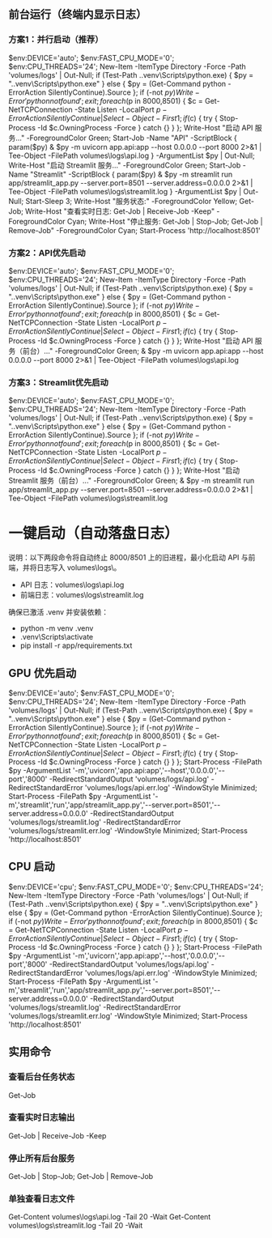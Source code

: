 

## 前台运行（终端内显示日志）

### 方案1：并行启动（推荐）
$env:DEVICE='auto'; $env:FAST_CPU_MODE='0'; $env:CPU_THREADS='24'; New-Item -ItemType Directory -Force -Path 'volumes/logs' | Out-Null; if (Test-Path .\.venv\Scripts\python.exe) { $py = ".\.venv\Scripts\python.exe" } else { $py = (Get-Command python -ErrorAction SilentlyContinue).Source }; if (-not $py) { Write-Error 'python not found'; exit }; foreach ($p in 8000,8501) { $c = Get-NetTCPConnection -State Listen -LocalPort $p -ErrorAction SilentlyContinue | Select-Object -First 1; if ($c) { try { Stop-Process -Id $c.OwningProcess -Force } catch {} } }; Write-Host "启动 API 服务..." -ForegroundColor Green; Start-Job -Name "API" -ScriptBlock { param($py) & $py -m uvicorn app.api:app --host 0.0.0.0 --port 8000 2>&1 | Tee-Object -FilePath volumes\logs\api.log } -ArgumentList $py | Out-Null; Write-Host "启动 Streamlit 服务..." -ForegroundColor Green; Start-Job -Name "Streamlit" -ScriptBlock { param($py) & $py -m streamlit run app/streamlit_app.py --server.port=8501 --server.address=0.0.0.0 2>&1 | Tee-Object -FilePath volumes\logs\streamlit.log } -ArgumentList $py | Out-Null; Start-Sleep 3; Write-Host "服务状态:" -ForegroundColor Yellow; Get-Job; Write-Host "查看实时日志: Get-Job | Receive-Job -Keep" -ForegroundColor Cyan; Write-Host "停止服务: Get-Job | Stop-Job; Get-Job | Remove-Job" -ForegroundColor Cyan; Start-Process 'http://localhost:8501'

### 方案2：API优先启动
$env:DEVICE='auto'; $env:FAST_CPU_MODE='0'; $env:CPU_THREADS='24'; New-Item -ItemType Directory -Force -Path 'volumes/logs' | Out-Null; if (Test-Path .\.venv\Scripts\python.exe) { $py = ".\.venv\Scripts\python.exe" } else { $py = (Get-Command python -ErrorAction SilentlyContinue).Source }; if (-not $py) { Write-Error 'python not found'; exit }; foreach ($p in 8000,8501) { $c = Get-NetTCPConnection -State Listen -LocalPort $p -ErrorAction SilentlyContinue | Select-Object -First 1; if ($c) { try { Stop-Process -Id $c.OwningProcess -Force } catch {} } }; Write-Host "启动 API 服务（前台）..." -ForegroundColor Green; & $py -m uvicorn app.api:app --host 0.0.0.0 --port 8000 2>&1 | Tee-Object -FilePath volumes\logs\api.log

### 方案3：Streamlit优先启动
$env:DEVICE='auto'; $env:FAST_CPU_MODE='0'; $env:CPU_THREADS='24'; New-Item -ItemType Directory -Force -Path 'volumes/logs' | Out-Null; if (Test-Path .\.venv\Scripts\python.exe) { $py = ".\.venv\Scripts\python.exe" } else { $py = (Get-Command python -ErrorAction SilentlyContinue).Source }; if (-not $py) { Write-Error 'python not found'; exit }; foreach ($p in 8000,8501) { $c = Get-NetTCPConnection -State Listen -LocalPort $p -ErrorAction SilentlyContinue | Select-Object -First 1; if ($c) { try { Stop-Process -Id $c.OwningProcess -Force } catch {} } }; Write-Host "启动 Streamlit 服务（前台）..." -ForegroundColor Green; & $py -m streamlit run app/streamlit_app.py --server.port=8501 --server.address=0.0.0.0 2>&1 | Tee-Object -FilePath volumes\logs\streamlit.log


# 一键启动（自动落盘日志）

说明：以下两段命令将自动终止 8000/8501 上的旧进程，最小化启动 API 与前端，并将日志写入 volumes\logs\。

- API 日志：volumes\logs\api.log
- 前端日志：volumes\logs\streamlit.log

确保已激活 .venv 并安装依赖：
- python -m venv .venv
- .venv\Scripts\activate
- pip install -r app/requirements.txt

## GPU 优先启动
$env:DEVICE='auto'; $env:FAST_CPU_MODE='0'; $env:CPU_THREADS='24'; New-Item -ItemType Directory -Force -Path 'volumes/logs' | Out-Null; if (Test-Path .\.venv\Scripts\python.exe) { $py = ".\.venv\Scripts\python.exe" } else { $py = (Get-Command python -ErrorAction SilentlyContinue).Source }; if (-not $py) { Write-Error 'python not found'; exit }; foreach ($p in 8000,8501) { $c = Get-NetTCPConnection -State Listen -LocalPort $p -ErrorAction SilentlyContinue | Select-Object -First 1; if ($c) { try { Stop-Process -Id $c.OwningProcess -Force } catch {} } }; Start-Process -FilePath $py -ArgumentList '-m','uvicorn','app.api:app','--host','0.0.0.0','--port','8000' -RedirectStandardOutput 'volumes/logs/api.log' -RedirectStandardError 'volumes/logs/api.err.log' -WindowStyle Minimized; Start-Process -FilePath $py -ArgumentList '-m','streamlit','run','app/streamlit_app.py','--server.port=8501','--server.address=0.0.0.0' -RedirectStandardOutput 'volumes/logs/streamlit.log' -RedirectStandardError 'volumes/logs/streamlit.err.log' -WindowStyle Minimized; Start-Process 'http://localhost:8501'

## CPU 启动
$env:DEVICE='cpu'; $env:FAST_CPU_MODE='0'; $env:CPU_THREADS='24'; New-Item -ItemType Directory -Force -Path 'volumes/logs' | Out-Null; if (Test-Path .\.venv\Scripts\python.exe) { $py = ".\.venv\Scripts\python.exe" } else { $py = (Get-Command python -ErrorAction SilentlyContinue).Source }; if (-not $py) { Write-Error 'python not found'; exit }; foreach ($p in 8000,8501) { $c = Get-NetTCPConnection -State Listen -LocalPort $p -ErrorAction SilentlyContinue | Select-Object -First 1; if ($c) { try { Stop-Process -Id $c.OwningProcess -Force } catch {} } }; Start-Process -FilePath $py -ArgumentList '-m','uvicorn','app.api:app','--host','0.0.0.0','--port','8000' -RedirectStandardOutput 'volumes/logs/api.log' -RedirectStandardError 'volumes/logs/api.err.log' -WindowStyle Minimized; Start-Process -FilePath $py -ArgumentList '-m','streamlit','run','app/streamlit_app.py','--server.port=8501','--server.address=0.0.0.0' -RedirectStandardOutput 'volumes/logs/streamlit.log' -RedirectStandardError 'volumes/logs/streamlit.err.log' -WindowStyle Minimized; Start-Process 'http://localhost:8501'



## 实用命令

### 查看后台任务状态
Get-Job

### 查看实时日志输出
Get-Job | Receive-Job -Keep

### 停止所有后台服务
Get-Job | Stop-Job; Get-Job | Remove-Job

### 单独查看日志文件
Get-Content volumes\logs\api.log -Tail 20 -Wait
Get-Content volumes\logs\streamlit.log -Tail 20 -Wait
